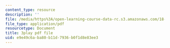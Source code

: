 ```yaml
---
content_type: resource
description: ''
file: /media/https%3A/open-learning-course-data-rc.s3.amazonaws.com/18-06sc-linear-algebra-fall-2011/e9e49c6aba80b11d7936b0f1d8e83ee3_h9aDgvW59TU.pdf
file_type: application/pdf
resourcetype: Document
title: 3play pdf file
uid: e9e49c6a-ba80-b11d-7936-b0f1d8e83ee3
---
```

